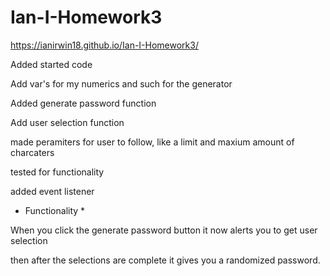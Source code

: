 # Ian-I-Homework3
https://ianirwin18.github.io/Ian-I-Homework3/

Added started code

Add var's for my numerics and such for the generator

Added generate password function

Add user selection function

made peramiters for user to follow, like a limit and maxium amount of charcaters

tested for functionality 

added event listener

* Functionality *

When you click the generate password button it now alerts you to get user selection

then after the selections are complete it gives you a randomized password.
